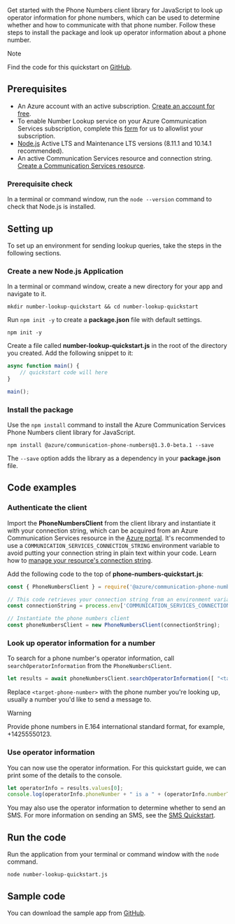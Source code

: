 Get started with the Phone Numbers client library for JavaScript to look up operator information for phone numbers, which can be used to determine whether and how to communicate with that phone number.  Follow these steps to install the package and look up operator information about a phone number.

> [!NOTE]
> Find the code for this quickstart on [GitHub](https://github.com/Azure/communication-preview/tree/master/samples/NumberLookup).

## Prerequisites

- An Azure account with an active subscription. [Create an account for free](https://azure.microsoft.com/free/?WT.mc_id=A261C142F).
- To enable Number Lookup service on your Azure Communication Services subscription, complete this [form](https://forms.microsoft.com/pages/responsepage.aspx?id=v4j5cvGGr0GRqy180BHbR058xZQ9HIBLikwspEUN6t5URUVDTTdWMEg5VElQTFpaMVMyM085ODkwVS4u) for us to allowlist your subscription. 
- [Node.js](https://nodejs.org/) Active LTS and Maintenance LTS versions (8.11.1 and 10.14.1 recommended).
- An active Communication Services resource and connection string. [Create a Communication Services resource](../create-communication-resource.md).

### Prerequisite check

In a terminal or command window, run the `node --version` command to check that Node.js is installed.

## Setting up

To set up an environment for sending lookup queries, take the steps in the following sections.

### Create a new Node.js Application

In a terminal or command window, create a new directory for your app and navigate to it.

```console
mkdir number-lookup-quickstart && cd number-lookup-quickstart
```

Run `npm init -y` to create a **package.json** file with default settings.

```console
npm init -y
```

Create a file called **number-lookup-quickstart.js** in the root of the directory you created. Add the following snippet to it:

```javascript
async function main() {
    // quickstart code will here
}

main();
```

### Install the package

Use the `npm install` command to install the Azure Communication Services Phone Numbers client library for JavaScript.

```console
npm install @azure/communication-phone-numbers@1.3.0-beta.1 --save
```

The `--save` option adds the library as a dependency in your **package.json** file.

## Code examples

### Authenticate the client

Import the **PhoneNumbersClient** from the client library and instantiate it with your connection string, which can be acquired from an Azure Communication Services resource in the [Azure portal](https://portal.azure.com). It's recommended to use a `COMMUNICATION_SERVICES_CONNECTION_STRING` environment variable to avoid putting your connection string in plain text within your code. Learn how to [manage your resource's connection string](../../create-communication-resource.md#store-your-connection-string).

Add the following code to the top of **phone-numbers-quickstart.js**:

```javascript
const { PhoneNumbersClient } = require('@azure/communication-phone-numbers');

// This code retrieves your connection string from an environment variable
const connectionString = process.env['COMMUNICATION_SERVICES_CONNECTION_STRING'];

// Instantiate the phone numbers client
const phoneNumbersClient = new PhoneNumbersClient(connectionString);
```

### Look up operator information for a number

To search for a phone number's operator information, call `searchOperatorInformation` from the `PhoneNumbersClient`.

```javascript
let results = await phoneNumbersClient.searchOperatorInformation([ "<target-phone-number>" ]);
```

Replace `<target-phone-number>` with the phone number you're looking up, usually a number you'd like to send a message to.

> [!WARNING]
> Provide phone numbers in E.164 international standard format, for example, +14255550123.

### Use operator information

You can now use the operator information.  For this quickstart guide, we can print some of the details to the console.

```javascript
let operatorInfo = results.values[0];
console.log(operatorInfo.phoneNumber + " is a " + (operatorInfo.numberType ? operatorInfo.numberType : "unknown") + " number, operated by " + (operatorInfo.operatorDetails.name ? operatorInfo.operatorDetails.name : "an unknown operator"));
```

You may also use the operator information to determine whether to send an SMS.  For more information on sending an SMS, see the [SMS Quickstart](../sms/send.md).

## Run the code

Run the application from your terminal or command window with the `node` command.

```console
node number-lookup-quickstart.js
```

## Sample code

You can download the sample app from [GitHub](https://github.com/Azure/communication-preview/tree/master/samples/NumberLookup).
